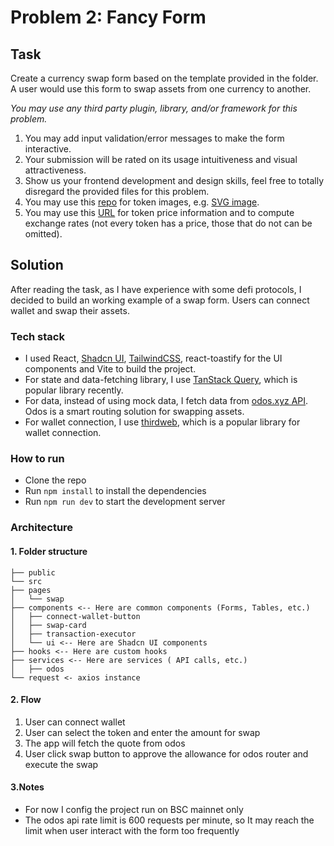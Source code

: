 # Problem 2: Fancy Form

## Task

Create a currency swap form based on the template provided in the folder. A user would use this form to swap assets from one currency to another.

_You may use any third party plugin, library, and/or framework for this problem._

1. You may add input validation/error messages to make the form interactive.
2. Your submission will be rated on its usage intuitiveness and visual attractiveness.
3. Show us your frontend development and design skills, feel free to totally disregard the provided files for this problem.
4. You may use this [repo](https://github.com/Switcheo/token-icons/tree/main/tokens) for token images, e.g. [SVG image](https://raw.githubusercontent.com/Switcheo/token-icons/main/tokens/SWTH.svg).
5. You may use this [URL](https://interview.switcheo.com/prices.json) for token price information and to compute exchange rates (not every token has a price, those that do not can be omitted).

## Solution

After reading the task, as I have experience with some defi protocols, I decided to build an working example of a swap form. Users can connect wallet and swap their assets.

### Tech stack

- I used React, [Shadcn UI](https://ui.shadcn.com/), [TailwindCSS](https://tailwindcss.com/), react-toastify for the UI components and Vite to build the project.
- For state and data-fetching library, I use [TanStack Query](https://tanstack.com/query/v5/docs), which is popular library recently.
- For data, instead of using mock data, I fetch data from [odos.xyz API](https://www.odos.xyz/). Odos is a smart routing solution for swapping assets.
- For wallet connection, I use [thirdweb](https://thirdweb.com/), which is a popular library for wallet connection.

### How to run

- Clone the repo
- Run `npm install` to install the dependencies
- Run `npm run dev` to start the development server

### Architecture

#### 1. Folder structure

```
├── public
└── src
├── pages
│   └── swap
├── components <-- Here are common components (Forms, Tables, etc.)
│   ├── connect-wallet-button
│   ├── swap-card
│   ├── transaction-executor
│   └── ui <-- Here are Shadcn UI components
├── hooks <-- Here are custom hooks
├── services <-- Here are services ( API calls, etc.)
│   ├── odos
└── request <- axios instance
```

#### 2. Flow

1. User can connect wallet
2. User can select the token and enter the amount for swap
3. The app will fetch the quote from odos
4. User click swap button to approve the allowance for odos router and execute the swap

#### 3.Notes

- For now I config the project run on BSC mainnet only
- The odos api rate limit is 600 requests per minute, so It may reach the limit when user interact with the form too frequently
